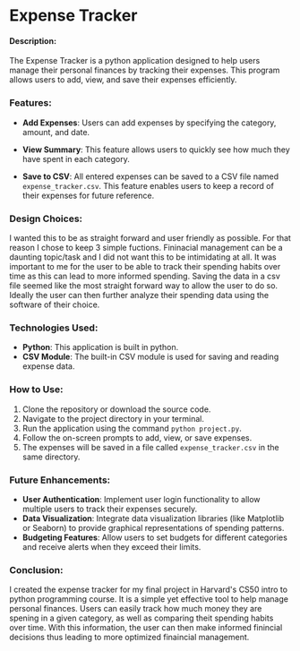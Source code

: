 # Expense Tracker

#### Description:
The Expense Tracker is a python application designed to help users manage their personal finances by tracking their expenses. This program allows users to add, view, and save their expenses efficiently.

### Features:
- **Add Expenses**: Users can add expenses by specifying the category, amount, and date.

- **View Summary**: This feature allows users to quickly see how much they have spent in each category.

- **Save to CSV**: All entered expenses can be saved to a CSV file named `expense_tracker.csv`. This feature enables users to keep a record of their expenses for future reference.

### Design Choices:
I wanted this to be as straight forward and user friendly as possible. For that reason I chose to keep 3 simple fuctions. Fininacial management can be a daunting topic/task and I did not want this to be intimidating at all. It was important to me for the user to be able to track their spending habits over time as this can lead to more informed spending. Saving the data in a csv file seemed like the most straight forward way to allow the user to do so. Ideally the user can then further analyze their spending data using the software of their choice.

### Technologies Used:
- **Python**: This application is built in python.
- **CSV Module**: The built-in CSV module is used for saving and reading expense data.

### How to Use:
1. Clone the repository or download the source code.
2. Navigate to the project directory in your terminal.
3. Run the application using the command `python project.py`.
4. Follow the on-screen prompts to add, view, or save expenses.
5. The expenses will be saved in a file called `expense_tracker.csv` in the same directory.

### Future Enhancements:
- **User Authentication**: Implement user login functionality to allow multiple users to track their expenses securely.
- **Data Visualization**: Integrate data visualization libraries (like Matplotlib or Seaborn) to provide graphical representations of spending patterns.
- **Budgeting Features**: Allow users to set budgets for different categories and receive alerts when they exceed their limits.

### Conclusion:
I created the expense tracker for my final project in Harvard's CS50 intro to python programming course. It is a simple yet effective tool to help manage personal finances. Users can easily track how much money they are spening in a given category, as well as comparing theit spending habits over time. With this information, the user can then make informed finincial decisions thus leading to more optimized finaincial management.
